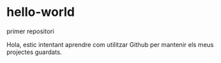 # hello-world
primer repositori

Hola, estic intentant aprendre com utilitzar Github per mantenir els meus projectes guardats.
